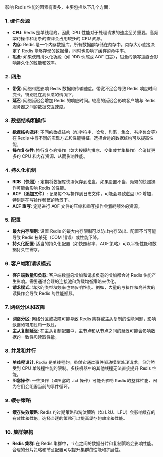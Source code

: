 影响 Redis 性能的因素有很多，主要包括以下几个方面：

### 1. **硬件资源**
   - **CPU**: Redis 是单线程的，因此 CPU 性能对于处理请求的速度至关重要。高频繁的操作和复杂的查询会占用较多的 CPU 资源。
   - **内存**: Redis 是一个内存数据库，所有数据都存储在内存中。内存大小直接决定了 Redis 能够存储的数据量，同时也影响了缓存的命中率。
   - **磁盘**: 如果使用持久化功能（如 RDB 快照或 AOF 日志），磁盘的读写速度会影响持久化的性能和效率。

### 2. **网络**
   - **带宽**: 网络带宽影响 Redis 数据的传输速度。带宽不足会导致 Redis 响应时间变长，特别是在高负载的情况下。
   - **延迟**: 网络延迟会增加 Redis 的响应时间。较高的延迟会影响客户端与 Redis 服务器之间的数据交互速度。

### 3. **数据结构和操作**
   - **数据结构选择**: 不同的数据结构（如字符串、哈希、列表、集合、有序集合等）在 Redis 中有不同的实现方式和性能特征。选择合适的数据结构可以提高性能。
   - **操作复杂性**: 执行复杂的操作（如大规模的排序、交集或并集操作）会消耗更多的 CPU 和内存资源，从而影响性能。

### 4. **持久化机制**
   - **RDB（快照）**: 定期将数据库快照保存到磁盘，如果设置不当，频繁的快照操作可能会影响 Redis 的性能。
   - **AOF（追加文件）**: 记录每个写操作到日志文件，可能会导致磁盘 I/O 增加，特别是在写操作频繁的场景下。
   - **AOF 重写**: 定期进行 AOF 文件的压缩和重写操作会消耗额外的资源。

### 5. **配置**
   - **最大内存限制**: 设置 Redis 的最大内存限制可以防止内存溢出。配置不当可能导致 Redis 被杀死（OOM 错误）或性能下降。
   - **持久化配置**: 适当的持久化配置（如快照频率、AOF 策略）可以平衡性能和数据持久性需求。

### 6. **客户端和请求模式**
   - **客户端数量和负载**: 客户端数量的增加和请求负载的增加都会对 Redis 性能产生影响。需要通过合理的连接池和负载均衡策略来优化。
   - **请求模式**: 请求的类型和频率也会影响性能。例如，大量的写操作和高并发的读操作会导致 Redis 的性能瓶颈。

### 7. **网络分区和故障**
   - **网络分区**: 网络分区或故障可能导致 Redis 集群或主从复制的性能问题，影响数据的可用性和一致性。
   - **主从复制延迟**: 在主从复制配置中，主节点和从节点之间的延迟可能会影响数据的一致性和读取性能。

### 8. **并发和并行**
   - **单线程设计**: Redis 是单线程的，虽然它通过事件驱动模型处理请求，但仍然受到 CPU 单线程性能的限制。多核机器中的其他线程无法直接提升 Redis 性能。
   - **阻塞操作**: 一些操作（如阻塞的 List 操作）可能会影响 Redis 的整体性能，因为它们会阻塞当前的事件循环。

### 9. **缓存策略**
   - **缓存失效策略**: Redis 的过期策略和淘汰策略（如 LRU、LFU）会影响缓存的有效性和性能。选择合适的策略可以提高缓存的效率和性能。

### 10. **集群架构**
   - **Redis 集群**: 在 Redis 集群中，节点之间的数据分片和复制策略会影响性能。合理的分片策略和节点配置可以提升集群的性能和扩展性。